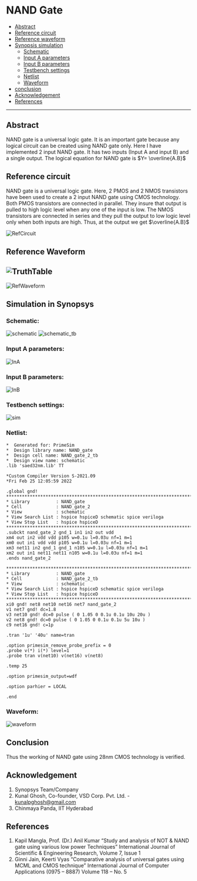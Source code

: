 # NAND Gate
- [Abstract](#abstract)
- [Reference circuit](#RecCircuit)
- [Reference waveform](#RefWaveform)
- [Synopsis simulation](#SimSynopsys)
	- [Schematic](#schematic)
	- [Input A parameters](#inA)
	- [Input B parameters](#inB)
	- [Testbench settings](#Testbench)
	- [Netlist](#Netlist)
	- [Waveform](#waveform)
- [conclusion](#conclusion)
- [Acknowledgement](#acknowledgement)
- [References](#reference)
---
<a name="abstract"></a>
## Abstract

NAND gate is a universal logic gate. It is an important gate because any logical circuit can be created using NAND gate only.
Here I have implemented 2 input NAND gate. It has two inputs (Input A and input B) and a single output. 
The logical equation for NAND gate is  $Y= \overline{A.B}$ 

<a name="RecCircuit"></a>
## Reference circuit
NAND gate is a universal logic gate.
Here, 2 PMOS and 2 NMOS transistors have been used to create a 2 input NAND gate using CMOS technology.
Both PMOS transistors are connected in parallel. They insure that output is pulled to high logic level when any one of the input is low.
The NMOS transistors are connected in series and they pull the output to low logic level only when both inputs are high.
Thus, at the output we get  $\overline{A.B}$

![RefCircuit](https://user-images.githubusercontent.com/84727176/155717139-5cbea064-1009-4437-8a2b-db17b2b7fc32.jpg)

<a name="RefWaveform"></a>
## Reference Waveform
![TruthTable](https://user-images.githubusercontent.com/84727176/155717175-45c5bc2e-12fe-42ee-9ac1-3245877422ba.jpg)
--- 
![RefWaveform](https://user-images.githubusercontent.com/84727176/155717186-d8dfb2f4-49af-4e7e-b6a5-c1399803b350.jpg)

<a name="SimSynopsys"></a>
## Simulation in Synopsys
<a name="schematic"></a>
### Schematic:
![schematic](https://user-images.githubusercontent.com/84727176/155717224-377ae3d1-9f8b-4951-84cd-69c120199f24.jpg)
![schematic_tb](https://user-images.githubusercontent.com/84727176/155717237-d93deeef-82a4-4103-8bb0-4455576bfabf.jpg)

<a name="inA"></a>
### Input A parameters:
![InA](https://user-images.githubusercontent.com/84727176/155717246-90d7bbbc-15d4-46e4-94f6-e120dbbc4b12.jpg)

<a name="inB"></a>
### Input B parameters:
![InB](https://user-images.githubusercontent.com/84727176/155717258-89004c43-1347-4df9-9cd2-86795a1af341.jpg)

<a name="Testbench"></a>
### Testbench settings:
![sim](https://user-images.githubusercontent.com/84727176/155717371-69383bbf-7120-4db1-be84-e259d0821a89.jpg)

<a name="Netlist"></a>
### Netlist:
```
*  Generated for: PrimeSim
*  Design library name: NAND_gate
*  Design cell name: NAND_gate_2_tb
*  Design view name: schematic
.lib 'saed32nm.lib' TT

*Custom Compiler Version S-2021.09
*Fri Feb 25 12:05:59 2022

.global gnd!
********************************************************************************
* Library          : NAND_gate
* Cell             : NAND_gate_2
* View             : schematic
* View Search List : hspice hspiceD schematic spice veriloga
* View Stop List   : hspice hspiceD
********************************************************************************
.subckt nand_gate_2 gnd_1 in1 in2 out vdd
xm4 out in2 vdd vdd p105 w=0.1u l=0.03u nf=1 m=1
xm0 out in1 vdd vdd p105 w=0.1u l=0.03u nf=1 m=1
xm3 net11 in2 gnd_1 gnd_1 n105 w=0.1u l=0.03u nf=1 m=1
xm2 out in1 net11 net11 n105 w=0.1u l=0.03u nf=1 m=1
.ends nand_gate_2

********************************************************************************
* Library          : NAND_gate
* Cell             : NAND_gate_2_tb
* View             : schematic
* View Search List : hspice hspiceD schematic spice veriloga
* View Stop List   : hspice hspiceD
********************************************************************************
xi0 gnd! net8 net10 net16 net7 nand_gate_2
v1 net7 gnd! dc=1.8
v3 net10 gnd! dc=0 pulse ( 0 1.05 0 0.1u 0.1u 10u 20u )
v2 net8 gnd! dc=0 pulse ( 0 1.05 0 0.1u 0.1u 5u 10u )
c9 net16 gnd! c=1p

.tran '1u' '40u' name=tran

.option primesim_remove_probe_prefix = 0
.probe v(*) i(*) level=1
.probe tran v(net10) v(net16) v(net8)

.temp 25

.option primesim_output=wdf

.option parhier = LOCAL

.end
```

<a name="waveform"></a>
### Waveform:
![waveform](https://user-images.githubusercontent.com/84727176/155717394-88f04367-8cde-4a87-90a6-eb51ffb1aef2.jpg)

<a name="conclusion"></a>
## Conclusion
Thus the working of NAND gate using 28nm CMOS technology is verified.
<a name="acknowledgement"></a>
## Acknowledgement
1.  Synopsys Team/Company
2.  Kunal Ghosh, Co-founder, VSD Corp. Pvt. Ltd. -  [kunalpghosh@gmail.com](mailto:kunalpghosh@gmail.com)
3.  Chinmaya Panda, IIT Hyderabad

<a name="=reference"></a>
## References
1. Kapil Mangla, Prof. (Dr.) Anil Kumar “Study and analysis of NOT & NAND gate using various low power Techniques” International Journal of Scientific & Engineering Research, Volume 7, Issue 1 
2.  Ginni Jain, Keerti Vyas “Comparative analysis of universal gates using MCML and CMOS technique” International Journal of Computer Applications (0975 – 8887) Volume 118 – No. 5
